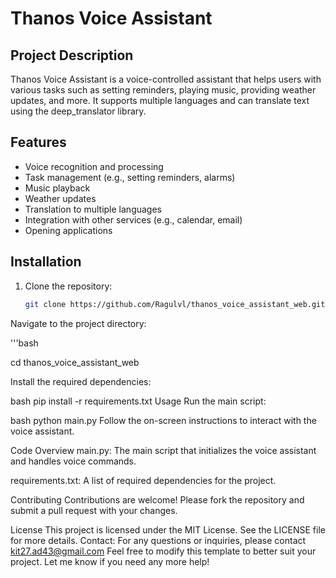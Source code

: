 # Thanos Voice Assistant

## Project Description
Thanos Voice Assistant is a voice-controlled assistant that helps users with various tasks such as setting reminders, playing music, providing weather updates, and more. It supports multiple languages and can translate text using the deep_translator library.

## Features
- Voice recognition and processing
- Task management (e.g., setting reminders, alarms)
- Music playback
- Weather updates
- Translation to multiple languages
- Integration with other services (e.g., calendar, email)
- Opening applications

## Installation
1. Clone the repository:
   ```bash
   git clone https://github.com/Ragulvl/thanos_voice_assistant_web.git
Navigate to the project directory:

'''bash

cd thanos_voice_assistant_web

Install the required dependencies:

bash
pip install -r requirements.txt
Usage
Run the main script:

bash
python main.py
Follow the on-screen instructions to interact with the voice assistant.

Code Overview
main.py: The main script that initializes the voice assistant and handles voice commands.

requirements.txt: A list of required dependencies for the project.

Contributing
Contributions are welcome! Please fork the repository and submit a pull request with your changes.

License
This project is licensed under the MIT License. See the LICENSE file for more details.
Contact:
For any questions or inquiries, please contact kit27.ad43@gmail.com
Feel free to modify this template to better suit your project. Let me know if you need any more help!
